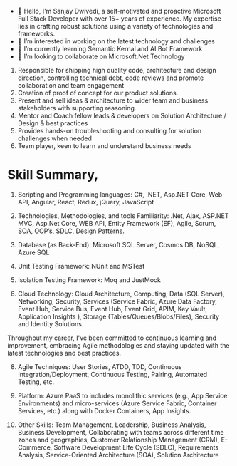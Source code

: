 - 👋 Hello, I'm Sanjay Dwivedi, a self-motivated and proactive Microsoft Full Stack Developer with over 15+ years of experience. My expertise lies in crafting robust solutions using a variety of technologies and frameworks.
- 👀 I’m interested in working on the latest technology and challenges
- 🌱 I’m currently learning Semantic Kernal and AI Bot Framework
- 💞️ I’m looking to collaborate on Microsoft.Net Technology

<!---
sanjaydwivedi04444/sanjaydwivedi04444 is a ✨ special ✨ repository because its `README.md` (this file) appears on your GitHub profile.
You can click the Preview link to take a look at your changes.
--->
1. Responsible for shipping high quality code, architecture and design direction, controlling technical debt, code reviews and promote collaboration and team engagement 
2. Creation of proof of concept for our product solutions.
3. Present and sell ideas & architecture to wider team and business stakeholders with supporting reasoning. 
4. Mentor and Coach fellow leads & developers on Solution Architecture / Design & best practices 
5. Provides hands-on troubleshooting and consulting for solution challenges when needed 
6. Team player, keen to learn and understand business needs 

# Skill Summary,
      
1.	Scripting and Programming languages:
C#, .NET, Asp.NET Core, Web API, Angular, React, Redux, jQuery, JavaScript

2.	Technologies, Methodologies, and tools Familiarity: .Net, Ajax, ASP.NET MVC, Asp.Net Core, WEB API, Entity Framework (EF), Agile, Scrum, SOA, OOP’s, SDLC, Design Patterns.

3.	Database (as Back-End):
Microsoft SQL Server, Cosmos DB, NoSQL, Azure SQL

4.	Unit Testing Framework: 
NUnit and MSTest

5.	Isolation Testing Framework: 
Moq and JustMock

6.	Cloud Technology:
Cloud Architecture, Computing, Data (SQL Server), Networking, Security, Services (Service Fabric, Azure Data Factory, Event Hub, Service Bus, Event Hub, Event Grid, APIM, Key Vault, Application Insights
), Storage (Tables/Queues/Blobs/Files), Security and Identity Solutions.

Throughout my career, I've been committed to continuous learning and improvement, embracing Agile methodologies and staying updated with the latest technologies and best practices.

8.	Agile Techniques: User Stories, ATDD, TDD, Continuous Integration/Deployment, Continuous Testing, Pairing, Automated Testing, etc.

9.	Platform: Azure PaaS to includes monolithic services (e.g., App Service Environments) and micro-services (Azure Service Fabric, Container Services, etc.) along with Docker Containers, App Insights. 

10.	Other Skills:
Team Management, Leadership, Business Analysis, Business Development, Collaborating with teams across different time zones and geographies, Customer Relationship Management (CRM), E-Commerce, Software Development Life Cycle (SDLC), Requirements Analysis, Service-Oriented Architecture (SOA), Solution Architecture
